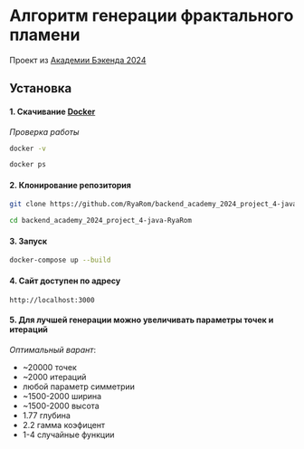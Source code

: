 # Алгоритм генерации фрактального пламени

Проект из [Академии Бэкенда 2024][course-url]

## Установка

#### 1. Скачивание [Docker](https://www.docker.com/get-started)

*Проверка работы*
```bash
docker -v
```

```bash
docker ps
```


#### 2. Клонирование репозитория

```bash
git clone https://github.com/RyaRom/backend_academy_2024_project_4-java-RyaRom
```

```bash
cd backend_academy_2024_project_4-java-RyaRom
```

#### 3. Запуск

```bash
docker-compose up --build
```

#### 4. Сайт доступен по адресу

```
http://localhost:3000
```

#### 5. Для лучшей генерации можно увеличивать параметры точек и итераций
*Оптимальный варант*:
- ~20000 точек
- ~2000 итераций
- любой параметр симметрии
- ~1500-2000 ширина
- ~1500-2000 высота
- 1.77 глубина
- 2.2 гамма коэфицент
- 1-4 случайные функции


[course-url]: https://edu.tinkoff.ru/all-activities/courses/870efa9d-7067-4713-97ae-7db256b73eab
